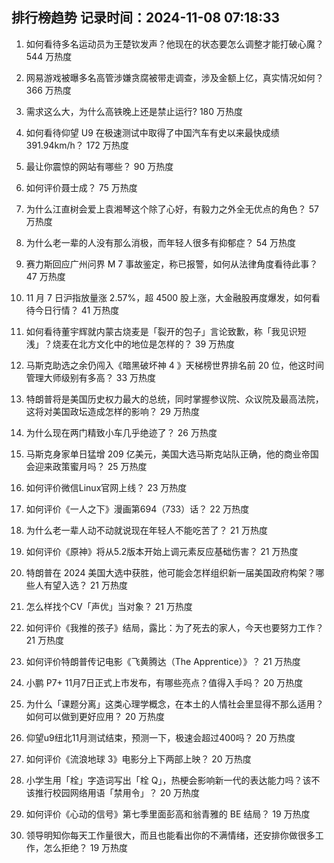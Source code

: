 
## 排行榜趋势 记录时间：2024-11-08 07:18:33
  
  1. 如何看待多名运动员为王楚钦发声？他现在的状态要怎么调整才能打破心魔？ 544 万热度
    
  2. 网易游戏被曝多名高管涉嫌贪腐被带走调查，涉及金额上亿，真实情况如何？ 366 万热度
    
  3. 需求这么大，为什么高铁晚上还是禁止运行? 180 万热度
    
  4. 如何看待仰望 U9 在极速测试中取得了中国汽车有史以来最快成绩 391.94km/h？ 172 万热度
    
  5. 最让你震惊的网站有哪些？ 90 万热度
    
  6. 如何评价聂士成？ 75 万热度
    
  7. 为什么江直树会爱上袁湘琴这个除了心好，有毅力之外全无优点的角色？ 57 万热度
    
  8. 为什么老一辈的人没有那么消极，而年轻人很多有抑郁症？ 54 万热度
    
  9. 赛力斯回应广州问界 M 7 事故鉴定，称已报警，如何从法律角度看待此事？ 47 万热度
    
  10. 11 月 7 日沪指放量涨 2.57%，超 4500 股上涨，大金融股再度爆发，如何看待今日行情？ 41 万热度
    
  11. 如何看待董宇辉就内蒙古烧麦是「裂开的包子」言论致歉，称「我见识短浅」？烧麦在北方文化中的地位是怎样的？ 39 万热度
    
  12. 马斯克助选之余仍闯入《暗黑破坏神 4 》天梯榜世界排名前 20 位，他这时间管理大师级别有多高？ 33 万热度
    
  13. 特朗普将是美国历史权力最大的总统，同时掌握参议院、众议院及最高法院，这将对美国政坛造成怎样的影响？ 29 万热度
    
  14. 为什么现在两门精致小车几乎绝迹了？ 26 万热度
    
  15. 马斯克身家单日猛增 209 亿美元，美国大选马斯克站队正确，他的商业帝国会迎来政策蜜月吗？ 25 万热度
    
  16. 如何评价微信Linux官网上线？ 23 万热度
    
  17. 如何评价《一人之下》漫画第694（733）话？ 22 万热度
    
  18. 为什么老一辈人动不动就说现在年轻人不能吃苦了？ 21 万热度
    
  19. 如何评价《原神》将从5.2版本开始上调元素反应基础伤害？ 21 万热度
    
  20. 特朗普在 2024 美国大选中获胜，他可能会怎样组织新一届美国政府构架？哪些人有望入选？ 21 万热度
    
  21. 怎么样找个CV「声优」当对象？ 21 万热度
    
  22. 如何评价《我推的孩子》结局，露比：为了死去的家人，今天也要努力工作？ 21 万热度
    
  23. 如何评价特朗普传记电影《飞黄腾达（The Apprentice）》？ 21 万热度
    
  24. 小鹏 P7+ 11月7日正式上市发布，有哪些亮点？值得入手吗？ 20 万热度
    
  25. 为什么「课题分离」这类心理学概念，在本土的人情社会里显得不那么适用？如何可以做到更好应用？ 20 万热度
    
  26. 仰望u9纽北11月测试结束，预测一下，极速会超过400吗？ 20 万热度
    
  27. 如何评价《流浪地球 3》电影分上下两部上映？ 20 万热度
    
  28. 小学生用「栓」字造词写出「栓 Q」，热梗会影响新一代的表达能力吗？该不该推行校园网络用语「禁用令」？ 20 万热度
    
  29. 如何评价《心动的信号》第七季里面彭高和翁青雅的 BE 结局？ 19 万热度
    
  30. 领导明知你每天工作量很大，而且也能看出你的不满情绪，还安排你做很多工作，怎么拒绝？ 19 万热度
    